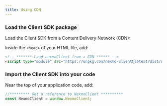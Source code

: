 ```yaml
---
title: Using CDN
---
```


### Load the Client SDK package

Load the Client SDK from a Content Delivery Network (CDN):

Inside the `<head>` of your HTML file, add:

```html
<!-- ******* Load nexmoClient from a CDN ****** -->
<script type="module" src="https://unpkg.com/nexmo-client@latest/dist/nexmoClient.js?module"></script>
```

### Import the Client SDK into your code

Near the top of your application code, add:

```javascript
//********* Get a reference to NexmoClient **********
const NexmoClient = window.NexmoClient;
```

